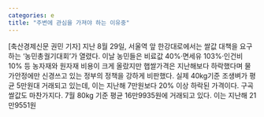 ```yaml
---
categories: e
title: "주변에 관심을 가져야 하는 이유중"
---
```

[축산경제신문 권민 기자] 지난 8월 29일, 서울역 앞 한강대로에서는 쌀값 대책을 요구하는 ‘농민총궐기대회’가 열렸다. 이날 농민들은 비료값 40%·면세유 103%·인건비 10% 등 농자재와 원자재 비용이 크게 올랐지만 햅쌀가격은 지난해보다 하락했다며 물가안정에만 신경쓰고 있는 정부의 정책을 강하게 비판했다. 실제 40kg기준 조생벼가 평균 5만원대 거래되고 있는데, 이는 지난해 7만원보다 20% 이상 하락된 가격이다. 구곡 쌀값도 마찬가지다. 7월 80kg 기준 평균 16만9935원에 거래되고 있다. 이는 지난해 21만9551원